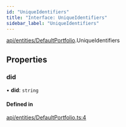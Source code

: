 ```yaml
---
id: "UniqueIdentifiers"
title: "Interface: UniqueIdentifiers"
sidebar_label: "UniqueIdentifiers"
---
```


[api/entities/DefaultPortfolio](../../../../../modules/API/Entities/DefaultPortfolio/DefaultPortfolio.md).UniqueIdentifiers

## Properties

### did

• **did**: `string`

#### Defined in

[api/entities/DefaultPortfolio.ts:4](https://github.com/PolymeshAssociation/polymesh-sdk/blob/91c2d2d8/src/api/entities/DefaultPortfolio.ts#L4)
